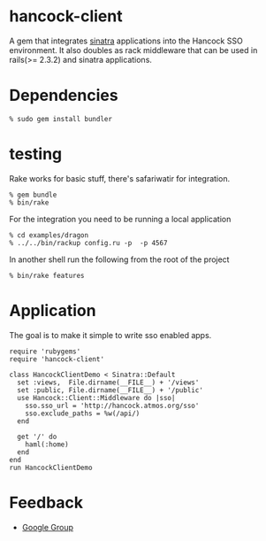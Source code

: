 hancock-client
==============

A gem that integrates [sinatra][sinatra] applications into the Hancock SSO
environment.  It also doubles as rack middleware that can be used in 
rails(>= 2.3.2) and sinatra applications.

Dependencies
============
    % sudo gem install bundler

testing
=======
Rake works for basic stuff, there's safariwatir for integration.

    % gem bundle
    % bin/rake

For the integration you need to be running a local application

    % cd examples/dragon
    % ../../bin/rackup config.ru -p  -p 4567

In another shell run the following from the root of the project

    % bin/rake features

Application
===========
The goal is to make it simple to write sso enabled apps.

    require 'rubygems'
    require 'hancock-client'

    class HancockClientDemo < Sinatra::Default
      set :views,  File.dirname(__FILE__) + '/views'
      set :public, File.dirname(__FILE__) + '/public'
      use Hancock::Client::Middleware do |sso|
        sso.sso_url = 'http://hancock.atmos.org/sso'
        sso.exclude_paths = %w(/api/)
      end

      get '/' do
        haml(:home)
      end
    end
    run HancockClientDemo

Feedback
========
* [Google Group][googlegroup]

[sinatra]: http://www.sinatrarb.com
[googlegroup]: http://groups.google.com/group/hancock-users
